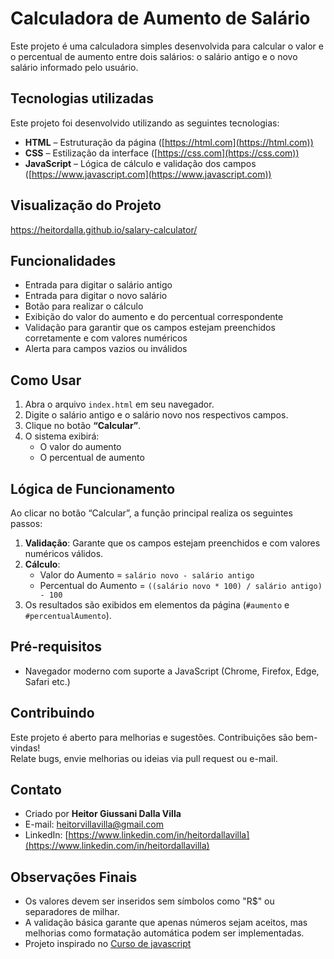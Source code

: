 # Calculadora de Aumento de Salário
Este projeto é uma calculadora simples desenvolvida para calcular o valor e o percentual de aumento entre dois salários: o salário antigo e o novo salário informado pelo usuário.

## Tecnologias utilizadas
Este projeto foi desenvolvido utilizando as seguintes tecnologias:

- **HTML** – Estruturação da página ([https://html.com](https://html.com))
- **CSS** – Estilização da interface ([https://css.com](https://css.com))
- **JavaScript** – Lógica de cálculo e validação dos campos ([https://www.javascript.com](https://www.javascript.com))

## Visualização do Projeto
https://heitordalla.github.io/salary-calculator/

## Funcionalidades
- Entrada para digitar o salário antigo
- Entrada para digitar o novo salário
- Botão para realizar o cálculo
- Exibição do valor do aumento e do percentual correspondente
- Validação para garantir que os campos estejam preenchidos corretamente e com valores numéricos
- Alerta para campos vazios ou inválidos

## Como Usar
1. Abra o arquivo `index.html` em seu navegador.
2. Digite o salário antigo e o salário novo nos respectivos campos.
3. Clique no botão **“Calcular”**.
4. O sistema exibirá:
   - O valor do aumento
   - O percentual de aumento

## Lógica de Funcionamento
Ao clicar no botão “Calcular”, a função principal realiza os seguintes passos:

1. **Validação**: Garante que os campos estejam preenchidos e com valores numéricos válidos.
2. **Cálculo**:
   - Valor do Aumento = `salário novo - salário antigo`
   - Percentual do Aumento = `((salário novo * 100) / salário antigo) - 100`
3. Os resultados são exibidos em elementos da página (`#aumento` e `#percentualAumento`).

## Pré-requisitos
- Navegador moderno com suporte a JavaScript (Chrome, Firefox, Edge, Safari etc.)

## Contribuindo
Este projeto é aberto para melhorias e sugestões. Contribuições são bem-vindas!  
Relate bugs, envie melhorias ou ideias via pull request ou e-mail.

## Contato
- Criado por **Heitor Giussani Dalla Villa**  
- E-mail: [heitorvillavilla@gmail.com](mailto:heitorvillavilla@gmail.com)  
- LinkedIn: [https://www.linkedin.com/in/heitordallavilla](https://www.linkedin.com/in/heitordallavilla)

## Observações Finais
- Os valores devem ser inseridos sem símbolos como "R$" ou separadores de milhar.
- A validação básica garante que apenas números sejam aceitos, mas melhorias como formatação automática podem ser implementadas.
- Projeto inspirado no <a href="https://www.udemy.com/course/curso-de-javascript-html-e-css-projetos-reais/">Curso de javascript</a>
